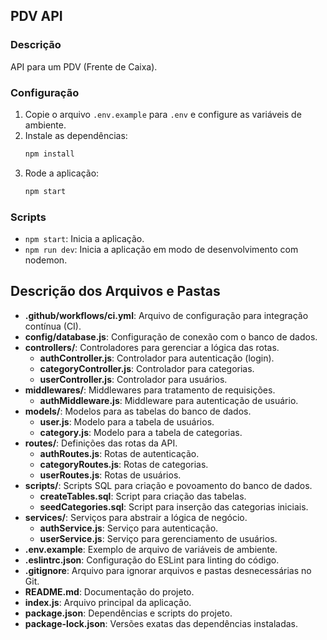 
## PDV API

### Descrição
API para um PDV (Frente de Caixa).

### Configuração
1. Copie o arquivo `.env.example` para `.env` e configure as variáveis de ambiente.
2. Instale as dependências:
   ```sh
   npm install
   ```
3. Rode a aplicação:
   ```sh
   npm start
   ```

### Scripts
- `npm start`: Inicia a aplicação.
- `npm run dev`: Inicia a aplicação em modo de desenvolvimento com nodemon.

## Descrição dos Arquivos e Pastas

- **.github/workflows/ci.yml**: Arquivo de configuração para integração contínua (CI).
- **config/database.js**: Configuração de conexão com o banco de dados.
- **controllers/**: Controladores para gerenciar a lógica das rotas.
  - **authController.js**: Controlador para autenticação (login).
  - **categoryController.js**: Controlador para categorias.
  - **userController.js**: Controlador para usuários.
- **middlewares/**: Middlewares para tratamento de requisições.
  - **authMiddleware.js**: Middleware para autenticação de usuário.
- **models/**: Modelos para as tabelas do banco de dados.
  - **user.js**: Modelo para a tabela de usuários.
  - **category.js**: Modelo para a tabela de categorias.
- **routes/**: Definições das rotas da API.
  - **authRoutes.js**: Rotas de autenticação.
  - **categoryRoutes.js**: Rotas de categorias.
  - **userRoutes.js**: Rotas de usuários.
- **scripts/**: Scripts SQL para criação e povoamento do banco de dados.
  - **createTables.sql**: Script para criação das tabelas.
  - **seedCategories.sql**: Script para inserção das categorias iniciais.
- **services/**: Serviços para abstrair a lógica de negócio.
  - **authService.js**: Serviço para autenticação.
  - **userService.js**: Serviço para gerenciamento de usuários.
- **.env.example**: Exemplo de arquivo de variáveis de ambiente.
- **.eslintrc.json**: Configuração do ESLint para linting do código.
- **.gitignore**: Arquivo para ignorar arquivos e pastas desnecessárias no Git.
- **README.md**: Documentação do projeto.
- **index.js**: Arquivo principal da aplicação.
- **package.json**: Dependências e scripts do projeto.
- **package-lock.json**: Versões exatas das dependências instaladas.
